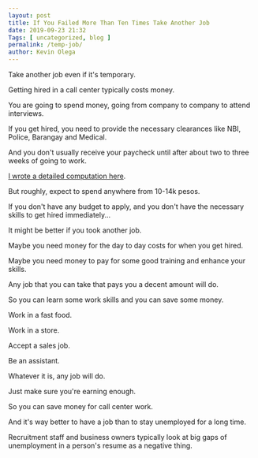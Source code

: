 ```yaml
--- 
layout: post 
title: If You Failed More Than Ten Times Take Another Job
date: 2019-09-23 21:32
Tags: [ uncategorized, blog ]
permalink: /temp-job/ 
author: Kevin Olega 
--- 
```

Take another job even if it's temporary.

Getting hired in a call center typically costs money.

You are going to spend money, going from company to company to attend interviews.

If you get hired, you need to provide the necessary clearances like NBI, Police, Barangay and Medical.

And you don't usually receive your paycheck until after about two to three weeks of going to work.

[I wrote a detailed computation here](https://callcentertrainingtips.com/cost/).

But roughly, expect to spend anywhere from 10-14k pesos.

If you don't have any budget to apply, and you don't have the necessary skills to get hired immediately... 

It might be better if you took another job.

Maybe you need money for the day to day costs for when you get hired.

Maybe you need money to pay for some good training and enhance your skills.

Any job that you can take that pays you a decent amount will do.

So you can learn some work skills and you can save some money.

Work in a fast food.

Work in a store.

Accept a sales job.

Be an assistant.

Whatever it is, any job will do.

Just make sure you're earning enough.

So you can save money for call center work.

And it's way better to have a job than to stay unemployed for a long time.

Recruitment staff and business owners typically look at big gaps of unemployment in a person's resume as a negative thing.
